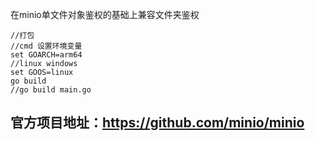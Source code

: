在minio单文件对象鉴权的基础上兼容文件夹鉴权

```
//打包
//cmd 设置环境变量
set GOARCH=arm64
//linux windows
set GOOS=linux
go build
//go build main.go
```

## 官方项目地址：https://github.com/minio/minio
